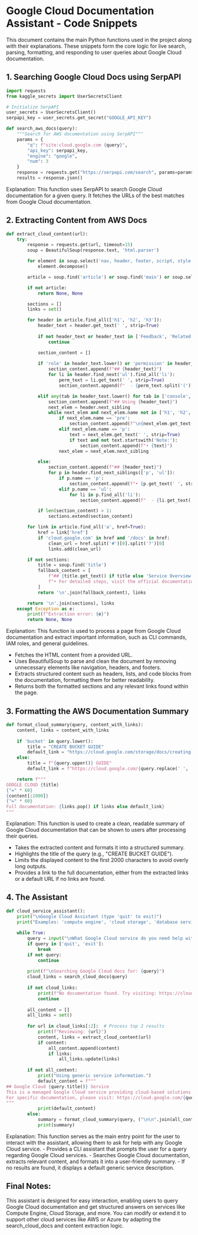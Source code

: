 # Google Cloud Documentation Assistant - Code Snippets

This document contains the main Python functions used in the project along with their explanations. These snippets form the core logic for live search, parsing, formatting, and responding to user queries about Google Cloud documentation.

## 1. Searching Google Cloud Docs using SerpAPI

```python
import requests
from kaggle_secrets import UserSecretsClient

# Initialize SerpAPI
user_secrets = UserSecretsClient()
serpapi_key = user_secrets.get_secret("GOOGLE_API_KEY")

def search_aws_docs(query):
    """Search for AWS documentation using SerpAPI"""
    params = {
        "q": f"site:cloud.google.com {query}",
        "api_key": serpapi_key,
        "engine": "google",
        "num": 3  
    }
    response = requests.get("https://serpapi.com/search", params=params, timeout=10)
    results = response.json()
```

Explanation:
This function uses SerpAPI to search Google Cloud documentation for a given query.  It fetches the URLs of the best matches from Google Cloud documentation.

## 2. Extracting Content from AWS Docs

```python
def extract_cloud_content(url):
    try:
        response = requests.get(url, timeout=15)
        soup = BeautifulSoup(response.text, 'html.parser')

        for element in soup.select('nav, header, footer, script, style'):
            element.decompose()

        article = soup.find('article') or soup.find('main') or soup.select_one('.devsite-article, .article') or soup.body

        if not article:
            return None, None

        sections = []
        links = set()

        for header in article.find_all(['h1', 'h2', 'h3']):
            header_text = header.get_text(' ', strip=True)
            
            if not header_text or header_text in ['Feedback', 'Related links']:
                continue

            section_content = []
            
            if 'role' in header_text.lower() or 'permission' in header_text.lower():
                section_content.append(f"## {header_text}")
                for li in header.find_next('ul').find_all('li'):
                    perm_text = li.get_text(' ', strip=True)
                    section_content.append(f"  - {perm_text.split('(')[0].strip()}")

            elif any(tab in header_text.lower() for tab in ['console', 'command line', 'api']):
                section_content.append(f"## Using {header_text}")
                next_elem = header.next_sibling
                while next_elem and next_elem.name not in ['h1', 'h2', 'h3']:
                    if next_elem.name == 'pre':
                        section_content.append(f"\n{next_elem.get_text()}\n")
                    elif next_elem.name == 'p':
                        text = next_elem.get_text(' ', strip=True)
                        if text and not text.startswith('Note:'):
                            section_content.append(f"• {text}")
                    next_elem = next_elem.next_sibling

            else:
                section_content.append(f"## {header_text}")
                for p in header.find_next_siblings(['p', 'ul']):
                    if p.name == 'p':
                        section_content.append(f"• {p.get_text(' ', strip=True)}")
                    elif p.name == 'ul':
                        for li in p.find_all('li'):
                            section_content.append(f"  - {li.get_text(' ', strip=True)}")

            if len(section_content) > 1:
                sections.extend(section_content)

        for link in article.find_all('a', href=True):
            href = link['href']
            if 'cloud.google.com' in href and '/docs' in href:
                clean_url = href.split('#')[0].split('?')[0]
                links.add(clean_url)

        if not sections:
            title = soup.find('title')
            fallback_content = [
                f"## {title.get_text() if title else 'Service Overview'}",
                f"• For detailed steps, visit the official documentation: {url}"
            ]
            return '\n'.join(fallback_content), links

        return '\n'.join(sections), links
    except Exception as e:
        print(f"Extraction error: {e}")
        return None, None
```

Explanation:
This function is used to process a page from Google Cloud documentation and extract important information, such as CLI commands, IAM roles, and general guidelines.
 - Fetches the HTML content from a provided URL.
 - Uses BeautifulSoup to parse and clean the document by removing unnecessary elements like navigation, headers, and footers.
 - Extracts structured content such as headers, lists, and code blocks from the documentation, formatting them for better readability.
 - Returns both the formatted sections and any relevant links found within the page.

## 3. Formatting the AWS Documentation Summary
```python
def format_cloud_summary(query, content_with_links):
    content, links = content_with_links
    
    if 'bucket' in query.lower():
        title = "CREATE BUCKET GUIDE"
        default_link = "https://cloud.google.com/storage/docs/creating-buckets"
    else:
        title = f"{query.upper()} GUIDE"
        default_link = f"https://cloud.google.com/{query.replace(' ', '-')}"

    return f"""
GOOGLE CLOUD {title}
{"=" * 60}
{content[:2000]}
{"=" * 60}
Full documentation: {links.pop() if links else default_link}
"""
```

Explanation:
This function is used to create a clean, readable summary of Google Cloud documentation that can be shown to users after processing their queries.
   - Takes the extracted content and formats it into a structured summary.
   - Highlights the title of the query (e.g., "CREATE BUCKET GUIDE").
   - Limits the displayed content to the first 2000 characters to avoid overly long outputs.
   - Provides a link to the full documentation, either from the extracted links or a default URL if no links are found.

## 4. The Assistant
```python
def cloud_service_assistant():
    print("\nGoogle Cloud Assistant (type 'quit' to exit)")
    print("Examples: 'compute engine', 'cloud storage', 'database services'")
    
    while True:
        query = input("\nWhat Google Cloud service do you need help with? ").strip().lower()
        if query in ['quit', 'exit']:
            break
        if not query:
            continue
            
        print(f"\nSearching Google Cloud docs for: {query}")
        cloud_links = search_cloud_docs(query)
        
        if not cloud_links:
            print(f"No documentation found. Try visiting: https://cloud.google.com/{query.replace(' ', '-')}") 
            continue
               
        all_content = []
        all_links = set()
        
        for url in cloud_links[:2]:  # Process top 2 results
            print(f"Reviewing: {url}")
            content, links = extract_cloud_content(url)
            if content:
                all_content.append(content)
                if links:
                    all_links.update(links)
        
        if not all_content:
            print("Using generic service information.")
            default_content = f"""
## Google Cloud {query.title()} Service
This is a managed Google Cloud service providing cloud-based solutions.
For specific documentation, please visit: https://cloud.google.com/{query.replace(' ', '-')}
"""
            print(default_content)
        else:
            summary = format_cloud_summary(query, ("\n\n".join(all_content), all_links))
            print(summary)
```

Explanation: This function serves as the main entry point for the user to interact with the assistant, allowing them to ask for help with any Google Cloud service.
    - Provides a CLI assistant that prompts the user for a query regarding Google Cloud services.
    - Searches Google Cloud documentation, extracts relevant content, and formats it into a user-friendly summary.
    - If no results are found, it displays a default generic service description.


## Final Notes:
  This assistant is designed for easy interaction, enabling users to query Google Cloud documentation and get structured answers on services like Compute Engine, Cloud Storage, and more. You can modify or extend it to support other cloud services like AWS or Azure by adapting the search_cloud_docs and content extraction logic.
